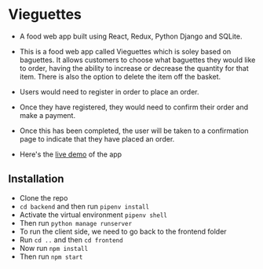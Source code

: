 # Vieguettes

- A food web app built using React, Redux, Python Django and SQLite.

- This is a food web app called Vieguettes which is soley based on baguettes. It allows customers to choose what baguettes they would like to order, having the ability to increase or decrease the quantity for that item. There is also the option to delete the item off the basket.
- Users would need to register in order to place an order.
- Once they have registered, they would need to confirm their order and make a payment.
- Once this has been completed, the user will be taken to a confirmation page to indicate that they have placed an order.

- Here's the [live demo](https://vieguettes.netlify.app/) of the app

## Installation

- Clone the repo
- `cd backend` and then run `pipenv install`
- Activate the virtual environment `pipenv shell`
- Then run `python manage runserver`
- To run the client side, we need to go back to the frontend folder
- Run `cd ..` and then `cd frontend`
- Now run `npm install`
- Then run `npm start`
